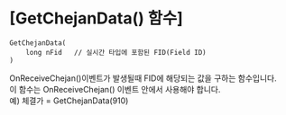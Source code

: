 
# [GetChejanData() 함수]

    GetChejanData(
        long nFid   // 실시간 타입에 포함된 FID(Field ID)
    )

OnReceiveChejan()이벤트가 발생될때 FID에 해당되는 값을 구하는 함수입니다.  
이 함수는 OnReceiveChejan() 이벤트 안에서 사용해야 합니다.  
예) 체결가 = GetChejanData(910)
